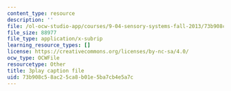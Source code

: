 ```yaml
---
content_type: resource
description: ''
file: /ol-ocw-studio-app/courses/9-04-sensory-systems-fall-2013/73b908c58ac25ca8b01e5ba7cb4e5a7c_n-NpJQgSLrk.vtt
file_size: 88977
file_type: application/x-subrip
learning_resource_types: []
license: https://creativecommons.org/licenses/by-nc-sa/4.0/
ocw_type: OCWFile
resourcetype: Other
title: 3play caption file
uid: 73b908c5-8ac2-5ca8-b01e-5ba7cb4e5a7c
---
```


